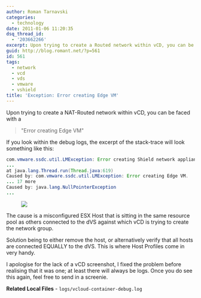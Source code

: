 ```yaml
---
author: Roman Tarnavski
categories:
  - technology
date: 2011-01-06 11:20:35
dsq_thread_id:
  - '203662266'
excerpt: Upon trying to create a Routed network within vCD, you can be faced with a "Error creating Edge VM" message. If you look within the debug logs, the stack-trace will look something like
guid: http://blog.romant.net/?p=561
id: 561
tags:
  - network
  - vcd
  - vds
  - vmware
  - vshield
title: 'Exception: Error creating Edge VM'
---
```


Upon trying to create a NAT-Routed network within vCD, you can be faced with a 

> "Error creating Edge VM"

If you look within the debug logs, the excerpt of the stack-trace will look something like this:
  
```java
com.vmware.ssdc.util.LMException: Error creating Shield network appliance.
...
at java.lang.Thread.run(Thread.java:619)
Caused by: com.vmware.ssdc.util.LMException: Error creating Edge VM.
... 17 more
Caused by: java.lang.NullPointerException
...
``` 

<figure>
  <img src="/images/2011/01/Error-creating-Edge-VM.png">
</figure>

The cause is a misconfigured ESX Host that is sitting in the same resource pool as others connected to the dVS against which vCD is trying to create the network group.

Solution being to either remove the host, or alternatively verify that all hosts are connected EQUALLY to the dVS. This is where Host Profiles come in very handy.

I apologise for the lack of a vCD screenshot, I fixed the problem before realising that it was one; at least there will always be logs. Once you do see this again, feel free to send in a screenie.

**Related Local Files** - `logs/vcloud-container-debug.log`